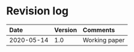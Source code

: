 # Revision log

| Date         | Version      | Comments              |
| :---         | :---         |  :---                 |
| 2020-05-14   | 1.0 	      | Working paper         |